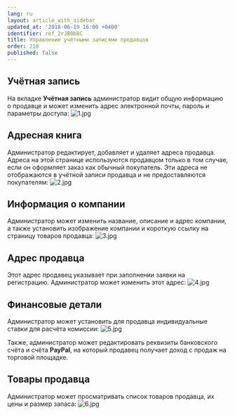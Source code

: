 ```yaml
---
lang: ru
layout: article_with_sidebar
updated_at: '2018-06-19 16:00 +0400'
identifier: ref_2rJB0b8C
title: Управление учётными записями продавцов
order: 210
published: false
---
```

## Учётная запись

На вкладке **Учётная запись** администратор видит общую информацию о продавце и может изменить адрес электронной почты, пароль и параметры доступа:
   ![1.jpg]({{site.baseurl}}/attachments/ref_2rJB0b8C/1.jpg)

## Адресная книга

Администратор редактирует, добавляет и удаляет адреса продавца. Адреса на этой странице используются продавцом только в том случае, если он оформляет заказ как обычный покупатель. Эти адреса не отображаются в учётной записи продавца и не предоставляются покупателям:
   ![2.jpg]({{site.baseurl}}/attachments/ref_2rJB0b8C/2.jpg)

## Информация о компании

Администратор может изменить название, описание и адрес компании, а также установить изображение компании и короткую ссылку на страницу товаров продавца: 
   ![3.jpg]({{site.baseurl}}/attachments/ref_2rJB0b8C/3.jpg)

## Адрес продавца

Этот адрес продавец указывает при заполнении заявки на регистрацию. Администратор может изменить этот адрес: 
   ![4.jpg]({{site.baseurl}}/attachments/ref_2rJB0b8C/4.jpg)

## Финансовые детали

Администратор может установить для продавца индивидуальные ставки для расчёта комиссии: 
   ![5.jpg]({{site.baseurl}}/attachments/ref_2rJB0b8C/5.jpg)

   Также, администратор может редактировать реквизиты банковского счёта и счёта **PayPal**, на который продавец получает доход с продаж на торговой площадке.

## Товары продавца

Администратор может просматривать список товаров продавца, их цены и размер запаса:
   ![6.jpg]({{site.baseurl}}/attachments/ref_2rJB0b8C/6.jpg)

